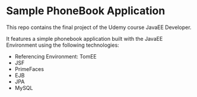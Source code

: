 # Sample PhoneBook Application
This repo contains the final project of the Udemy course JavaEE Developer. 

It features a simple phonebook application built with the JavaEE Environment using the following technologies:
* Referencing Environment: TomEE
* JSF
* PrimeFaces
* EJB
* JPA
* MySQL 
